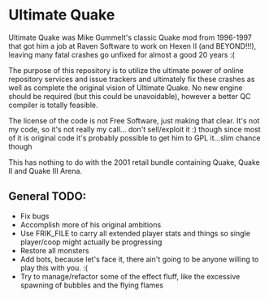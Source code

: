 # Ultimate Quake
  Ultimate Quake was Mike Gummelt's classic Quake mod from 1996-1997 that got him a job at Raven Software to work on Hexen II (and BEYOND!!!), leaving many fatal crashes go unfixed for almost a good 20 years :(

  The purpose of this repository is to utilize the ultimate power of online repository services and issue trackers and ultimately fix these crashes as well as complete the original vision of Ultimate Quake.  No new engine should be required (but this could be unavoidable), however a better QC compiler is totally feasible. 

  The license of the code is not Free Software, just making that clear.  It's not my code, so it's not really my call... don't sell/exploit it :) though since most of it is original code it's probably possible to get him to GPL it...slim chance though
  
  This has nothing to do with the 2001 retail bundle containing Quake, Quake II and Quake III Arena.

## General TODO:
- Fix bugs
- Accomplish more of his original ambitions
- Use FRIK_FILE to carry all extended player stats and things so single player/coop might actually be progressing
- Restore all monsters
- Add bots, because let's face it, there ain't going to be anyone willing to play this with you. :(
- Try to manage/refactor some of the effect fluff, like the excessive spawning of bubbles and the flying flames
